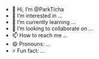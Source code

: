 - 👋 Hi, I’m @ParkTicha
- 👀 I’m interested in ...
- 🌱 I’m currently learning ...
- 💞️ I’m looking to collaborate on ...
- 📫 How to reach me ...
- 😄 Pronouns: ...
- ⚡ Fun fact: ...

<!---
ParkTicha/ParkTicha is a ✨ special ✨ repository because its `README.md` (this file) appears on your GitHub profile.
You can click the Preview link to take a look at your changes.
--->
